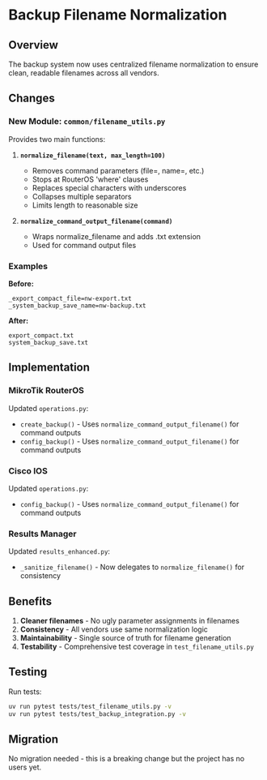 # Backup Filename Normalization

## Overview

The backup system now uses centralized filename normalization to ensure clean, readable filenames across all vendors.

## Changes

### New Module: `common/filename_utils.py`

Provides two main functions:

1. **`normalize_filename(text, max_length=100)`**
   - Removes command parameters (file=, name=, etc.)
   - Stops at RouterOS 'where' clauses
   - Replaces special characters with underscores
   - Collapses multiple separators
   - Limits length to reasonable size

2. **`normalize_command_output_filename(command)`**
   - Wraps normalize_filename and adds .txt extension
   - Used for command output files

### Examples

**Before:**

```text
_export_compact_file=nw-export.txt
_system_backup_save_name=nw-backup.txt
```

**After:**

```text
export_compact.txt
system_backup_save.txt
```

## Implementation

### MikroTik RouterOS

Updated `operations.py`:

- `create_backup()` - Uses `normalize_command_output_filename()` for command outputs
- `config_backup()` - Uses `normalize_command_output_filename()` for command outputs

### Cisco IOS

Updated `operations.py`:

- `config_backup()` - Uses `normalize_command_output_filename()` for command outputs

### Results Manager

Updated `results_enhanced.py`:

- `_sanitize_filename()` - Now delegates to `normalize_filename()` for consistency

## Benefits

1. **Cleaner filenames** - No ugly parameter assignments in filenames
2. **Consistency** - All vendors use same normalization logic
3. **Maintainability** - Single source of truth for filename generation
4. **Testability** - Comprehensive test coverage in `test_filename_utils.py`

## Testing

Run tests:

```bash
uv run pytest tests/test_filename_utils.py -v
uv run pytest tests/test_backup_integration.py -v
```

## Migration

No migration needed - this is a breaking change but the project has no users yet.
